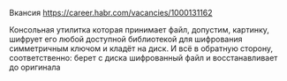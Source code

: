 
Вкансия
https://career.habr.com/vacancies/1000131162

Консольная утилитка которая принимает файл, допустим, картинку, шифрует его любой доступной библиотекой для шифрования симметричным ключом и кладёт на диск. И всё в обратную сторону, соответственно: берет с диска шифрованный файл и восстанавливает до оригинала